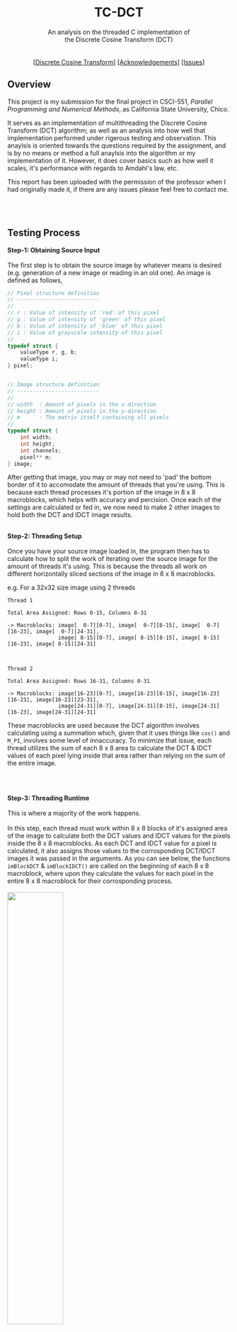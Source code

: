<h1 align="center">TC-DCT</h1> 
  <p align="center">
    An analysis on the threaded C implementation of <br> the Discrete Cosine Transform (DCT)
    <br/><br/><br/>
    [<a href="https://en.wikipedia.org/wiki/Discrete_cosine_transform">Discrete Cosine Transform</a>]
    [<a href="https://github.com/Haskili/TC-DCT#acknowledgements">Acknowledgements</a>]
    [<a href="https://github.com/Haskili/TC-DCT/issues">Issues</a>]
  </p>
</p>

## Overview

This project is my submission for the final project in CSCI-551, *Parallel Programming and Numerical Methods*, as California State University, Chico.
<br>

It serves as an implementation of multithreading the Discrete Cosine Transform (DCT) algorithm; as well as an analysis into how well that implementation performed under rigerous testing and observation. This anaylsis is oriented towards the questions required by the assignment, and is by no means or method a full anaylsis into the algorithm or my implementation of it. However, it does cover basics such as how well it scales, it's performance with regards to Amdahl's law, etc.

This report has been uploaded with the permission of the professor when I had originally made it, if there are any issues please feel free to contact me.

<br></br>

## Testing Process
**Step-1: Obtaining Source Input**
<br></br>
The first step is to obtain the source image by whatever means is desired (e.g. generation of a new image or reading in an old one).
An image is defined as follows,

```C
// Pixel structure definition
// --------------------------
//
// r : Value of intensity of 'red' of this pixel
// g : Value of intensity of 'green' of this pixel
// b : Value of intensity of 'blue' of this pixel
// i : Value of grayscale intensity of this pixel
//
typedef struct {
    valueType r, g, b;
    valueType i;
} pixel;


// Image structure definition
// --------------------------
//
// width  : Amount of pixels in the x-direction
// height : Amount of pixels in the y-direction
// m      : The matrix itself containing all pixels
//
typedef struct {
    int width;
    int height;
    int channels;
    pixel** m;
} image;

```

After getting that image, you may or may not need to 'pad' the bottom border of it to accomodate the amount of threads that you're using.
This is because each thread processes it's portion of the image in 8 x 8 macroblocks, which helps with accuracy and percision.
Once each of the settings are calculated or fed in, we now need to make 2 other images to hold both the DCT and IDCT image results.
<br></br>

**Step-2: Threading Setup**
<br></br>
Once you have your source image loaded in, the program then has to calculate how to split the work of iterating over the source image for the amount of threads it's using. This is because the threads all work on different horizontally sliced sections of the image in 8 x 8 macroblocks.

e.g. For a 32x32 size image using 2 threads
```
Thread 1 

Total Area Assigned: Rows 0-15, Columns 0-31
 
-> Macroblocks: image[  0-7][0-7], image[  0-7][8-15], image[  0-7][16-23], image[  0-7][24-31],
                image[ 8-15][0-7], image[ 8-15][8-15], image[ 8-15][16-23], image[ 8-15][24-31]



Thread 2

Total Area Assigned: Rows 16-31, Columns 0-31 

-> Macroblocks: image[16-23][0-7], image[16-23][8-15], image[16-23][16-23], image[16-23][23-31],
                image[24-31][0-7], image[24-31][8-15], image[24-31][16-23], image[24-31][24-31]
```

These macroblocks are used because the DCT algorithm involves calculating using a summation which, given that it uses things like `cos()` and `M_PI`, involves some level of innaccuracy. To minimize that issue, each thread utilizes the sum of each 8 x 8 area to calculate the DCT & IDCT values of each pixel lying inside that area rather than relying on the sum of the entire image.  

<br></br>

**Step-3: Threading Runtime**
<br></br>
This is where a majority of the work happens.
<br></br>
In this step, each thread must work within 8 x 8 blocks of it's assigned area of the image to calculate both the DCT values and IDCT values for the pixels inside the 8 x 8 macroblocks. As each DCT and IDCT value for a pixel is calculated, it also assigns those values to the corrosponding DCT/IDCT images it was passed in the arguments. As you can see below, the functions `imBlockDCT` & `imBlockIDCT()` are called on the beginning of each 8 x 8 macroblock, where upon they calculate the values for each pixel in the entire 8 x 8 macroblock for their corrosponding process.
<br></br>
<img src="https://people.ece.ubc.ca/irenek/techpaps/introip/Img00047.gif"  alt=""  width="50%"  height="50%">
<br></br>
```C
void imBlockDCT(image* inIMG, image* outIMG, int i, int j) {
    double OOSQT = 1.0/sqrt(2.0);
    double sum   = 0.0;
    double HPW   = (double)16.0;

    for (int u = 0; u < 8; u++) {
        for (int v = 0; v < 8; v++) {

            sum = 0.0;
            for (int x = 0; x < 8; x++) {
                for (int y = 0; y < 8; y++) {
                    sum += (double)inIMG->m[i + x][j + y].i *
                           cos(((2.0*(double)(x)+1.0) * (double)u * M_PI)/HPW) *
                           cos(((2.0*(double)(y)+1.0) * (double)v * M_PI)/HPW);
                }
            }
            outIMG->m[i + u][j + v].i = 0.25 
                                        * (u == 0? OOSQT:1.0)
                                        * (v == 0? OOSQT:1.0)
                                        * sum;
        }
    }
}
```
```C
void imBlockIDCT(image* inIMG, image* outIMG, int i, int j) {
    double OOSQT = 1.0/sqrt(2.0);
    double sum   = 0.0;
    double MPOL  = M_PI/(double)16.0;

    for (int x = 0; x < 8; x++) {
        for (int y = 0; y < 8; y++) {

            sum = 0.0;
            for (int u = 0; u < 8; u++) {
                for (int v = 0; v < 8; v++) {
                    sum += inIMG->m[i + u][j + v].i * 
                           (u == 0? OOSQT:1.0) * 
                           (v == 0? OOSQT:1.0) *
                           cos((2.0*(double)(x)+1.0) * (double)u * MPOL) *
                           cos((2.0*(double)(y)+1.0) * (double)v * MPOL);
                }
            }
            outIMG->m[i + x][j + y].i = sum * 0.25;
        }
    }
}
```
<br></br>

**Step-4: Collecting & Verifying Results**
<br></br>
Now we need to verify the values for each of the images (DCT & IDCT) that we've calculated.
<br></br>
To do so, we call `imValidate()`, which iterates over the values of each pixel in both the source and IDCT images.
What it does for each pixel is ask if the pixels are the same within a certain amount of precision.

On the basis that I use `double` for my process and to hold the values of each pixel, I would expect that for pixel values in the range of `[0.0,255.0]` that there would be only 12 digits of precision at worst. As such, I set the `imValidate()` to check that there is it least that level of 'similarity' between the input image and the calculated output of IDCT.
<br></br>
After that, to confirm the level of error I use both `imMSE()` and the `imERR()` functions.
The `imMSE()` performs the Mean-Squared-Error calculation for my two images, and the `imERR()` functions calculate the basic `|Source - IDCT|/TotalPixels` value for average error per pixel.
<br></br>
<img src="https://wikimedia.org/api/rest_v1/media/math/render/svg/e258221518869aa1c6561bb75b99476c4734108e"  alt=""  width="25%"  height="25%">
<br></br>
```C
long double imMSE(image* imA, image* imB) {
    image* imC = allocateImage(imA->width, 
                               imA->height, 
                               imA->channels);

    long double MSE = (long double)0.0;
    for (int y = 0; y < imA->height; y++) {
        for (int x = 0; x < imA->width; x++) {
            MSE += pow((long double)(imB->m[x][y].i - imA->m[x][y].i), 
                                                    (long double)2.0);
        }
    }
    return (MSE / (long double)(imA->height * imA->width));
}
```
```C
double imERR1(image* imA, image* imB) {
    
    double avg_err = 0.0;
    for (int y = 0; y < imA->height; y++) {
        for (int x = 0; x < imA->width; x++) {
            avg_err += fabs(imB->m[x][y].i - imA->m[x][y].i)/imA->m[x][y].i;
        }
    }
    return avg_err;
}
```
<br></br>

**Final Result**
<br></br>
<img src="https://github.com/Haskili/TC-DCT/blob/main/Results/Final-Result.png"  alt=""  width="100%"  height="100%">
<br></br>

## Performance Measuring

**Precision**

This was one of the two biggest questions, "How precise was your process?"
What I did to figure this was look at the results of testing using randomly generated images,
```
Original Image:
[  49.000] [ 143.000] [ 154.000] [ 122.000] [ 195.000] [ 130.000] [ 148.000] [  24.000] 
[ 108.000] [ 107.000] [  54.000] [  64.000] [ 242.000] [ 246.000] [  73.000] [ 167.000] 
[ 174.000] [ 207.000] [  28.000] [ 120.000] [  89.000] [  87.000] [ 150.000] [ 205.000] 
[ 104.000] [  82.000] [  77.000] [ 120.000] [ 200.000] [ 249.000] [  96.000] [ 121.000] 
[   9.000] [ 250.000] [ 243.000] [ 204.000] [ 253.000] [   9.000] [ 100.000] [ 233.000] 
[ 116.000] [ 155.000] [ 170.000] [ 230.000] [  18.000] [ 243.000] [ 142.000] [  64.000] 
[  68.000] [  42.000] [  57.000] [  29.000] [   1.000] [ 207.000] [ 234.000] [ 106.000] 
[  34.000] [  56.000] [  98.000] [ 106.000] [ 177.000] [ 194.000] [ 227.000] [ 186.000] 


DCT Image:
[1049.500] [-149.537] [ -67.955] [  40.747] [ -65.000] [ -64.563] [ -21.642] [ -42.673] 
[  10.651] [  96.141] [ -33.225] [  50.615] [  81.797] [-120.872] [ -29.143] [  30.648] 
[ -76.726] [ -99.670] [  -2.712] [ 103.694] [ -69.179] [  56.328] [  11.108] [  52.924] 
[  10.731] [ 114.142] [-112.968] [ -93.274] [ -95.186] [  45.639] [   0.669] [  -4.690] 
[  48.750] [ -10.624] [-140.618] [ -89.078] [  35.250] [ -74.794] [ -44.852] [ 116.873] 
[-105.789] [ -10.778] [  50.536] [ 105.910] [ -81.370] [ 119.240] [  19.944] [ -32.342] 
[  43.417] [  93.648] [  20.358] [ -57.351] [ -15.452] [  80.069] [ -55.038] [ -63.178] 
[  -2.803] [  29.420] [  91.698] [-163.144] [  21.393] [ -35.917] [-128.542] [  70.893] 


IDCT Image:
[  49.000] [ 143.000] [ 154.000] [ 122.000] [ 195.000] [ 130.000] [ 148.000] [  24.000] 
[ 108.000] [ 107.000] [  54.000] [  64.000] [ 242.000] [ 246.000] [  73.000] [ 167.000] 
[ 174.000] [ 207.000] [  28.000] [ 120.000] [  89.000] [  87.000] [ 150.000] [ 205.000] 
[ 104.000] [  82.000] [  77.000] [ 120.000] [ 200.000] [ 249.000] [  96.000] [ 121.000] 
[   9.000] [ 250.000] [ 243.000] [ 204.000] [ 253.000] [   9.000] [ 100.000] [ 233.000] 
[ 116.000] [ 155.000] [ 170.000] [ 230.000] [  18.000] [ 243.000] [ 142.000] [  64.000] 
[  68.000] [  42.000] [  57.000] [  29.000] [   1.000] [ 207.000] [ 234.000] [ 106.000] 
[  34.000] [  56.000] [  98.000] [ 106.000] [ 177.000] [ 194.000] [ 227.000] [ 186.000] 


imValidate() return value: 0
    imERR1() return value: 0.0000000000001040928649761
    imERR2() return value: 0.0000000000000216649524005
     imMSE() return value: 1.616267526423385e-26

```
<br>
What's important to note is `imERR1()` returned a value that tells us that on average, we saw numbers would only start to differ after the 12th decimal point. 

When thinking about the fact that the we're generating values `[0,255]` for each pixel and that the process uses `double`, this makes sense.
* Since the range is significantly more filled with three digit numbers, we can assume the average pixel's value is in the three digit range `[100,255]`
* Using `double`, you have up to 15 total decimal places of precision
 
With that said, you would see that the error for an average numbers occurs after the 12th decimal point because the average number already has 3 digits of precision taken up already.

To confirm this was the result, I tried varying size images and threads to see if this changed.
However, as you can see my initial hypothesis was correct:
```
Height: 1440
Width: 2560
Bits: 8
Channels: 1
Total Threads: 8

imValidate() return value: 0
    imERR1() return value: 0.0000000068655844276073249
    imERR2() return value: 0.0000000000000000000000000
     imMSE() return value: 1.440301205049921e-26
```

<br></br>

**Speed**

To accomplish this, I made an alternate testing/driver file to repeatedly perform the process of:
* `Generate random image`
* `Start timer`
* `Peform DCT/IDCT`
* `Stop timer` 
* `Calculate the error`

To ensure I had a rich set of data to show, I choose to then perform this process using `[1-10]` threads and average the result of performing it 25 times for each thread data point.

To make sure the data was not influenced by any other processes trying to run at the same time, I performed these tests on a new Google Cloud Compute Engine instance with minimal background processes. Below are the graphs for average time required and the speedup versus what is expected with respect to Amdahl's Law.
<br></br>
<img src="https://github.com/Haskili/TC-DCT/blob/main/Results/AverageTime.png"  alt=""  width="100%"  height="100%">
<br></br>
<img src="https://github.com/Haskili/TC-DCT/blob/main/Results/SpeedUp.png"  alt=""  width="100%"  height="100%">
<br></br>
What you can observe here is that there was an extremely efficient speedup of the process using threads. For instance, with a random image of size 2560 x 1440 we saw that using only 1 thread to calculate it took on average 33.20 seconds, whereas using 8 took 4.955 seconds on average.

Additionally, we can also observe that it follows Amdahl's law to some degree.
Looking at the plot, we can see that the RMSE of the speedup observed versus the expected speedup with respect to Amdah's law is 0.3766.
Finally, from this plot we can also calculate that there was 96% code parallelism given Amdahl's law.

## Acknowledgements
*TC-DCT* was originally meant as a school project. As such, it is heavily commented and there may be certain sections with verbose documentation.
